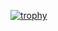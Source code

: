 [![trophy](https://github-profile-trophy.vercel.app/?username=wonder-boooy)](https://github.com/wonder-boooy/github-profile-trophy)
